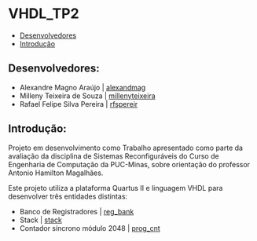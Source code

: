 # VHDL_TP2

- [Desenvolvedores](https://github.com/rfspereir/VHDL_TP2#desenvolvedores)
- [Introdução](https://github.com/rfspereir/VHDL_TP2#introdu%C3%A7%C3%A3o)

## Desenvolvedores:
- Alexandre Magno Araújo | [alexandmag](https://github.com/alexandmag)
- Milleny Teixeira de Souza  | [millenyteixeira](https://github.com/millenyteixeira)
- Rafael Felipe Silva Pereira | [rfspereir](https://github.com/rfspereir)

## Introdução:
Projeto em desenvolvimento como Trabalho apresentado como parte da avaliação da disciplina de Sistemas Reconfiguráveis do Curso de Engenharia de Computação da PUC-Minas, sobre orientação do professor Antonio Hamilton Magalhães.

Este projeto utiliza a plataforma Quartus II e linguagem VHDL para desenvolver três entidades distintas:

- Banco de Registradores | [reg_bank](https://github.com/rfspereir/VHDL_TP2/tree/main/reg_bank)
- Stack | [stack](https://github.com/rfspereir/VHDL_TP2/tree/main/stack)
- Contador síncrono módulo 2048 | [prog_cnt](https://github.com/rfspereir/VHDL_TP2/tree/main/prog_cnt)
